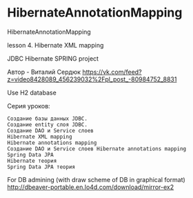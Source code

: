 # HibernateAnnotationMapping
HibernateAnnotationMapping


lesson 4. Hibernate XML mapping

JDBC Hibernate SPRING project

Автор - Виталий Сердюк https://vk.com/feed?z=video8428089_456239032%2Fpl_post_-80984752_8831

Use H2 database

Серия уроков:

    Создание базы данных JDBC. 
    Создание entity слоя JDBC. 
    Создание DAO и Service слоев 
    Hibernate XML mapping 
    Hibernate annotations mapping 
    Создание DAO и Service слоев Hibernate annotations mapping 
    Spring Data JPA 
    Hibernate теория 
    Spring Data JPA теория 
    

For DB admining (with draw scheme of DB in graphical format) http://dbeaver-portable.en.lo4d.com/download/mirror-ex2
